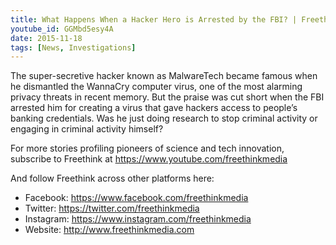```yaml
---
title: What Happens When a Hacker Hero is Arrested by the FBI? | Freethink Coded
youtube_id: GGMbd5esy4A
date: 2015-11-18
tags: [News, Investigations]
---
```


The super-secretive hacker known as MalwareTech became famous when he dismantled the WannaCry computer virus, one of the most alarming privacy threats in recent memory. But the praise was cut short when the FBI arrested him for creating a virus that gave hackers access to people’s banking credentials. Was he just doing research to stop criminal activity or engaging in criminal activity himself?


For more stories profiling pioneers of science and tech innovation, subscribe to Freethink at <https://www.youtube.com/freethinkmedia>

And follow Freethink across other platforms here:

- Facebook: <https://www.facebook.com/freethinkmedia>
- Twitter: <https://twitter.com/freethinkmedia>
- Instagram: <https://www.instagram.com/freethinkmedia>
- Website: <http://www.freethinkmedia.com>

